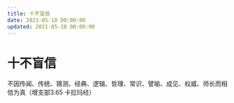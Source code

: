 ```yaml
---
title: 十不盲信
date: 2021-05-10 00:00:00
updated: 2021-05-10 00:00:00
---
```


# 十不盲信

不因传闻、传统、猜测、经典、逻辑、哲理、常识、譬喻、成见、权威、师长而相信为真（增支部3.65 卡拉玛经）
